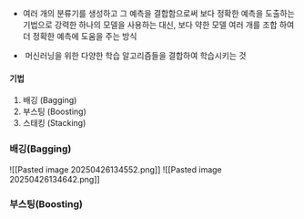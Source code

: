 - 여러 개의 분류기를 생성하고 그 예측을 결합함으로써 보다 정확한 예측을 도출하는 기법으로 강력한 하나의 모델을 사용하는 대신, 보다 약한 모델 여러 개를 조합 하여 더 정확한 예측에 도움을 주는 방식

-  머신러닝을 위한 다양한 학습 알고리즘들을 결합하여 학습시키는 것

#### 기법
1) 배깅 (Bagging)
2) 부스팅 (Boosting) 
3) 스태킹 (Stacking)

### 배깅(Bagging) 

![[Pasted image 20250426134552.png]]
![[Pasted image 20250426134642.png]]

### 부스팅(Boosting)